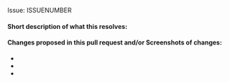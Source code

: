 Issue: ISSUENUMBER

<!-- Add the issue number that is fixed by this PR (In the form Issue: 123) -->
<!-- remove these comment lines-->

#### Short description of what this resolves:



#### Changes proposed in this pull request and/or Screenshots of changes:

-
-
-